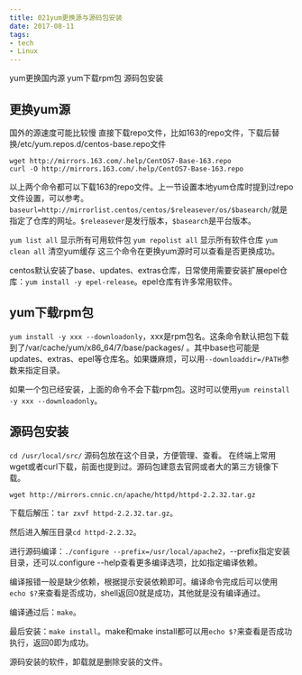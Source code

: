 ```yaml
---
title: 021yum更换源与源码包安装
date: 2017-08-11
tags:
- tech
- Linux
---
```


yum更换国内源
yum下载rpm包
源码包安装

<!--more-->

## 更换yum源
国外的源速度可能比较慢
直接下载repo文件，比如163的repo文件，下载后替换/etc/yum.repos.d/centos-base.repo文件
```
wget http://mirrors.163.com/.help/CentOS7-Base-163.repo
curl -O http://mirrors.163.com/.help/CentOS7-Base-163.repo
```
以上两个命令都可以下载163的repo文件。上一节设置本地yum仓库时提到过repo文件设置，可以参考。
`baseurl=http://mirrorlist.centos/centos/$releasever/os/$basearch/`就是指定了仓库的网址。`$releasever`是发行版本，`$basearch`是平台版本。

`yum list all` 显示所有可用软件包
`yum repolist all` 显示所有软件仓库
`yum clean all` 清空yum缓存
这三个命令在更换yum源时可以查看是否更换成功。

centos默认安装了base、updates、extras仓库，日常使用需要安装扩展epel仓库：`yum install -y epel-release`。epel仓库有许多常用软件。

## yum下载rpm包
`yum install -y xxx --downloadonly`，xxx是rpm包名。这条命令默认把包下载到了/var/cache/yum/x86_64/7/base/packages/ 。其中base也可能是updates、extras、epel等仓库名。如果嫌麻烦，可以用`--downloaddir=/PATH`参数来指定目录。

如果一个包已经安装，上面的命令不会下载rpm包。这时可以使用`yum reinstall -y xxx --downloadonly`。

## 源码包安装
`cd /usr/local/src/` 源码包放在这个目录，方便管理、查看。
在终端上常用wget或者curl下载，前面也提到过。源码包建意去官网或者大的第三方镜像下载。

`wget http://mirrors.cnnic.cn/apache/httpd/httpd-2.2.32.tar.gz`

下载后解压：`tar zxvf httpd-2.2.32.tar.gz`。

然后进入解压目录`cd httpd-2.2.32`。

进行源码编译：`./configure --prefix=/usr/local/apache2`，--prefix指定安装目录，还可以.configure --help查看更多编译选项，比如指定编译依赖。

编译报错一般是缺少依赖，根据提示安装依赖即可。编译命令完成后可以使用`echo $?`来查看是否成功，shell返回0就是成功，其他就是没有编译通过。

编译通过后：`make`。

最后安装：`make install`。make和make install都可以用`echo $?`来查看是否成功执行，返回0即为成功。

源码安装的软件，卸载就是删除安装的文件。

